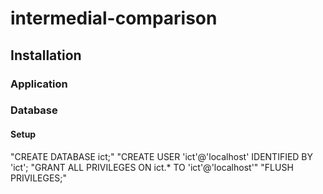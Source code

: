 # intermedial-comparison
## Installation
### Application
### Database
#### Setup
"CREATE DATABASE ict;"
"CREATE USER 'ict'@'localhost' IDENTIFIED BY 'ict';
"GRANT ALL PRIVILEGES ON ict.* TO 'ict'@'localhost'"
"FLUSH PRIVILEGES;"
